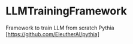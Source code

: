 # LLMTrainingFramework
Framework to train LLM from scratch
Pythia [https://github.com/EleutherAI/pythia]
